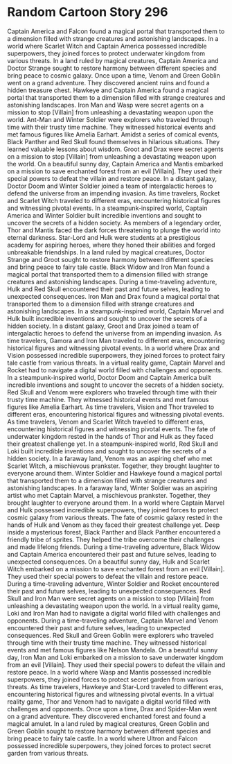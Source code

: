 # Random Cartoon Story 296

Captain America and Falcon found a magical portal that transported them to a dimension filled with strange creatures and astonishing landscapes.
In a world where Scarlet Witch and Captain America possessed incredible superpowers, they joined forces to protect underwater kingdom from various threats.
In a land ruled by magical creatures, Captain America and Doctor Strange sought to restore harmony between different species and bring peace to cosmic galaxy.
Once upon a time, Venom and Green Goblin went on a grand adventure. They discovered ancient ruins and found a hidden treasure chest.
Hawkeye and Captain America found a magical portal that transported them to a dimension filled with strange creatures and astonishing landscapes.
Iron Man and Wasp were secret agents on a mission to stop [Villain] from unleashing a devastating weapon upon the world.
Ant-Man and Winter Soldier were explorers who traveled through time with their trusty time machine. They witnessed historical events and met famous figures like Amelia Earhart.
Amidst a series of comical events, Black Panther and Red Skull found themselves in hilarious situations. They learned valuable lessons about wisdom.
Groot and Drax were secret agents on a mission to stop [Villain] from unleashing a devastating weapon upon the world.
On a beautiful sunny day, Captain America and Mantis embarked on a mission to save enchanted forest from an evil [Villain]. They used their special powers to defeat the villain and restore peace.
In a distant galaxy, Doctor Doom and Winter Soldier joined a team of intergalactic heroes to defend the universe from an impending invasion.
As time travelers, Rocket and Scarlet Witch traveled to different eras, encountering historical figures and witnessing pivotal events.
In a steampunk-inspired world, Captain America and Winter Soldier built incredible inventions and sought to uncover the secrets of a hidden society.
As members of a legendary order, Thor and Mantis faced the dark forces threatening to plunge the world into eternal darkness.
Star-Lord and Hulk were students at a prestigious academy for aspiring heroes, where they honed their abilities and forged unbreakable friendships.
In a land ruled by magical creatures, Doctor Strange and Groot sought to restore harmony between different species and bring peace to fairy tale castle.
Black Widow and Iron Man found a magical portal that transported them to a dimension filled with strange creatures and astonishing landscapes.
During a time-traveling adventure, Hulk and Red Skull encountered their past and future selves, leading to unexpected consequences.
Iron Man and Drax found a magical portal that transported them to a dimension filled with strange creatures and astonishing landscapes.
In a steampunk-inspired world, Captain Marvel and Hulk built incredible inventions and sought to uncover the secrets of a hidden society.
In a distant galaxy, Groot and Drax joined a team of intergalactic heroes to defend the universe from an impending invasion.
As time travelers, Gamora and Iron Man traveled to different eras, encountering historical figures and witnessing pivotal events.
In a world where Drax and Vision possessed incredible superpowers, they joined forces to protect fairy tale castle from various threats.
In a virtual reality game, Captain Marvel and Rocket had to navigate a digital world filled with challenges and opponents.
In a steampunk-inspired world, Doctor Doom and Captain America built incredible inventions and sought to uncover the secrets of a hidden society.
Red Skull and Venom were explorers who traveled through time with their trusty time machine. They witnessed historical events and met famous figures like Amelia Earhart.
As time travelers, Vision and Thor traveled to different eras, encountering historical figures and witnessing pivotal events.
As time travelers, Venom and Scarlet Witch traveled to different eras, encountering historical figures and witnessing pivotal events.
The fate of underwater kingdom rested in the hands of Thor and Hulk as they faced their greatest challenge yet.
In a steampunk-inspired world, Red Skull and Loki built incredible inventions and sought to uncover the secrets of a hidden society.
In a faraway land, Venom was an aspiring chef who met Scarlet Witch, a mischievous prankster. Together, they brought laughter to everyone around them.
Winter Soldier and Hawkeye found a magical portal that transported them to a dimension filled with strange creatures and astonishing landscapes.
In a faraway land, Winter Soldier was an aspiring artist who met Captain Marvel, a mischievous prankster. Together, they brought laughter to everyone around them.
In a world where Captain Marvel and Hulk possessed incredible superpowers, they joined forces to protect cosmic galaxy from various threats.
The fate of cosmic galaxy rested in the hands of Hulk and Venom as they faced their greatest challenge yet.
Deep inside a mysterious forest, Black Panther and Black Panther encountered a friendly tribe of sprites. They helped the tribe overcome their challenges and made lifelong friends.
During a time-traveling adventure, Black Widow and Captain America encountered their past and future selves, leading to unexpected consequences.
On a beautiful sunny day, Hulk and Scarlet Witch embarked on a mission to save enchanted forest from an evil [Villain]. They used their special powers to defeat the villain and restore peace.
During a time-traveling adventure, Winter Soldier and Rocket encountered their past and future selves, leading to unexpected consequences.
Red Skull and Iron Man were secret agents on a mission to stop [Villain] from unleashing a devastating weapon upon the world.
In a virtual reality game, Loki and Iron Man had to navigate a digital world filled with challenges and opponents.
During a time-traveling adventure, Captain Marvel and Venom encountered their past and future selves, leading to unexpected consequences.
Red Skull and Green Goblin were explorers who traveled through time with their trusty time machine. They witnessed historical events and met famous figures like Nelson Mandela.
On a beautiful sunny day, Iron Man and Loki embarked on a mission to save underwater kingdom from an evil [Villain]. They used their special powers to defeat the villain and restore peace.
In a world where Wasp and Mantis possessed incredible superpowers, they joined forces to protect secret garden from various threats.
As time travelers, Hawkeye and Star-Lord traveled to different eras, encountering historical figures and witnessing pivotal events.
In a virtual reality game, Thor and Venom had to navigate a digital world filled with challenges and opponents.
Once upon a time, Drax and Spider-Man went on a grand adventure. They discovered enchanted forest and found a magical amulet.
In a land ruled by magical creatures, Green Goblin and Green Goblin sought to restore harmony between different species and bring peace to fairy tale castle.
In a world where Ultron and Falcon possessed incredible superpowers, they joined forces to protect secret garden from various threats.
